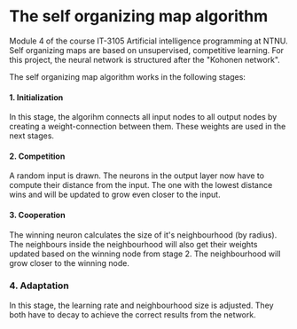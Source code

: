 # The self organizing map algorithm
Module 4 of the course IT-3105 Artificial intelligence programming at NTNU. Self organizing maps are based on unsupervised,
competitive learning. For this project, the neural network is structured after the "Kohonen network".

The self organizing map algorithm works in the following stages:

#### 1. Initialization
In this stage, the algorihm connects all input nodes to all output nodes by creating a weight-connection between them.
These weights are used in the next stages.

#### 2. Competition
A random input is drawn. The neurons in the output layer now have to compute their distance from the input. The one
with the lowest distance wins and will be updated to grow even closer to the input.

#### 3. Cooperation
The winning neuron calculates the size of it's neighbourhood (by radius). The neighbours inside the neighbourhood
will also get their weights updated based on the winning node from stage 2. The neighbourhood will grow closer to the
winning node.

### 4. Adaptation
In this stage, the learning rate and neighbourhood size is adjusted. They both have to decay to achieve the correct
results from the network.
